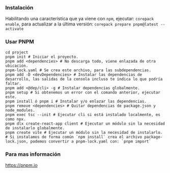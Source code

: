 ### Instalación

Habilitando una característica que ya viene con `npm`, ejecutar: `corepack enable`, para actualizar a la última versión: `corepack prepare pnpm@latest --activate`

### Usar PNPM

```fish
cd project
pnpm init # Iniciar el proyecto.
pnpm add <dependencies> # No descarga todo, viene enlazada de otra ubicación.
pnpm-lock.yaml # Se crea este archivo, para las subdependencias.
pnpm add -D <devDependencies> # Instalar las dependencias de desarrollo, las salidas de la consola incluso te indica lo que podría faltar.
pnpm add <@dep/cli> -g # Instalar dependencias globalmente.
pnpm setup # Si obtenemos un error con el comando anterior, ejecutar este.
pnpm install ó pnpm i # Instalar y/o enlazar las dependencias.
pnpm remove <dependencies> # Quitar dependencias de package.json y node_modules.
pnpm exec tsc --init # Ejecutar cli si está instalado localmente, es como npx.
pnpm dlx create-react-app client # Ejecutar un módulo sin la necesidad de instalarlo globalmente.
pnpm create vite # Ejecutar un módulo sin la necesidad de instalarlo.
# Si instalamos de forma común `npm install` crea el archivo package-lock.json, podemos convertir a pnpm-lock.yaml con: `pnpm import`
```

### Para mas información

https://pnpm.io
